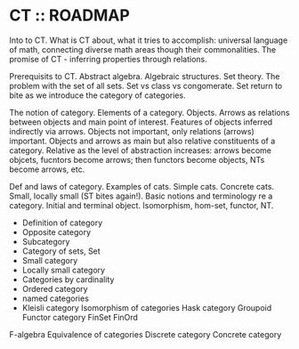 # CT :: ROADMAP

Into to CT. What is CT about, what it tries to accomplish: universal language of math, connecting diverse math areas though their commonalities. The promise of CT - inferring properties through relations.

Prerequisits to CT. Abstract algebra. Algebraic structures. Set theory. The problem with the set of all sets. Set vs class vs congomerate. Set return to bite as we introduce the category of categories.

The notion of category. Elements of a category. Objects. Arrows as relations between objects and main point of interest. Features of objects inferred indirectly via arrows. Objects not important, only relations (arrows) important. Objects and arrows as main but also relative constituents of a category. Relative as the level of abstraction increases: arrows become objcets, fucntors become arrows; then functors become objects, NTs become arrows, etc.

Def and laws of category. Examples of cats. Simple cats. Concrete cats. Small, locally small (ST bites again!). Basic notions and terminology re a category. Initial and terminal object. Isomorphism, hom-set, functor, NT. 
- Definition of category
- Opposite category
- Subcategory
- Category of sets, Set
- Small category
- Locally small category
- Categories by cardinality
- Ordered category
- named categories
- Kleisli category
Isomorphism of categories
Hask category
Groupoid
Functor category
FinSet
FinOrd

F-algebra
Equivalence of categories
Discrete category
Concrete category
